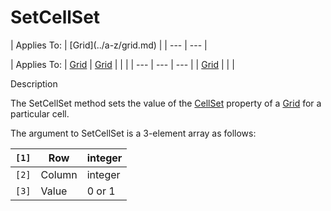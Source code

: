 




<h1 class="heading"><span class="name">SetCellSet</span></h1>
| Applies To: | [Grid](../a-z/grid.md) |
| --- | ---  |

| Applies To: | [Grid](../a-z/grid.md) | [Grid](../a-z/grid.md) |  |  |
| --- | --- | ---  |
| [Grid](../a-z/grid.md) |  |  |


Description


The SetCellSet method sets the value of the [CellSet](../a-z/cellset.md) property of a [Grid](../a-z/grid.md) for a particular cell.


The argument to SetCellSet is a 3-element array as follows:

| `[1]` | Row | integer |
| --- | --- | ---  |
| `[2]` | Column | integer |
| `[3]` | Value | 0 or 1 |



